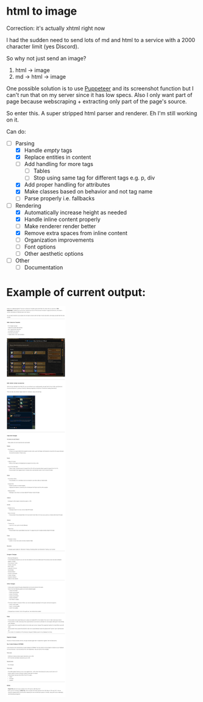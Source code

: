 # html to image

Correction: it's actually xhtml right now

I had the sudden need to send lots of md and html
to a service with a 2000 character limit (yes Discord).

So why not just send an image?
1. html -> image
2. md -> html -> image

One possible solution is to use [Puppeteer](https://github.com/GoogleChrome/puppeteer) and its screenshot function but I can't run that on my server since it has low specs. Also I only want part of page because webscraping + extracting only part of the page's source.

So enter this. A super stripped html parser and renderer. Eh I'm still working on it.

Can do:
- [ ] Parsing
    - [x] Handle *empty* tags
    - [x] Replace entities in content
    - [ ] Add handling for more tags
        - [ ] Tables
        - [ ] Stop using same tag for different tags e.g. p, div
    - [x] Add proper handling for attributes
    - [x] Make classes based on behavior and not tag name
    - [ ] Parse properly i.e. fallbacks
- [ ] Rendering
    - [x] Automatically increase height as needed
    - [x] Handle inline content properly
    - [ ] Make renderer render better
    - [x] Remove extra spaces from inline content
    - [ ] Organization improvements
    - [ ] Font options
    - [ ] Other aesthetic options
- [ ] Other
    - [ ] Documentation
    
# Example of current output:
![test](tests/test59-03.html.jpg)
